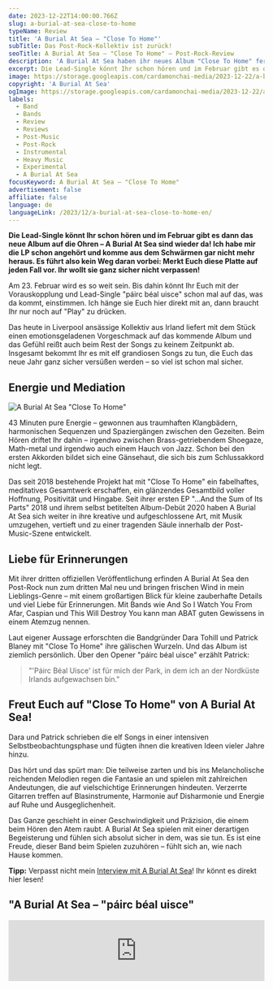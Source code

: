 ```yaml
---
date: 2023-12-22T14:00:00.766Z
slug: a-burial-at-sea-close-to-home
typeName: Review
title: 'A Burial At Sea – "Close To Home"'
subTitle: Das Post-Rock-Kollektiv ist zurück!
seoTitle: A Burial At Sea – "Close To Home" – Post-Rock-Review
description: 'A Burial At Sea haben ihr neues Album "Close To Home" fertig – ein Juwel für die Ohren! Hört hier direkt rein und holt Euch spannende Details zur Platte!'
excerpt: Die Lead-Single könnt Ihr schon hören und im Februar gibt es dann das neue Album auf die Ohren – A Burial At Sea sind wieder da! Ich habe mir die LP schon angehört und komme aus dem Schwärmen gar nicht mehr heraus. Es führt also kein Weg daran vorbei – merkt Euch diese Platte auf jeden Fall vor. Ihr wollt sie ganz sicher nicht verpassen!
image: https://storage.googleapis.com/cardamonchai-media/2023-12-22/a-burial-at-sea-jpg-imagine-e8e8e8_aaaaaa_1024_768/640.webp
copyright: 'A Burial At Sea'
ogImage: https://storage.googleapis.com/cardamonchai-media/2023-12-22/a-burial-at-sea-og-jpg-imagine-e8e8e8_87898a_1200_628/640.webp
labels:
  - Band
  - Bands
  - Review
  - Reviews
  - Post-Music
  - Post-Rock
  - Instrumental
  - Heavy Music
  - Experimental
  - A Burial At Sea
focusKeyword: A Burial At Sea – "Close To Home"
advertisement: false
affiliate: false
language: de
languageLink: /2023/12/a-burial-at-sea-close-to-home-en/
---
```


**Die Lead-Single könnt Ihr schon hören und im Februar gibt es dann das neue Album auf die Ohren – A Burial At Sea sind wieder da! Ich habe mir die LP schon angehört und komme aus dem Schwärmen gar nicht mehr heraus. Es führt also kein Weg daran vorbei: Merkt Euch diese Platte auf jeden Fall vor. Ihr wollt sie ganz sicher nicht verpassen!**

Am 23. Februar wird es so weit sein. Bis dahin könnt Ihr Euch mit der Vorauskopplung und Lead-Single "páirc béal uisce" schon mal auf das, was da kommt, einstimmen. Ich hänge sie Euch hier direkt mit an, dann braucht Ihr nur noch auf "Play" zu drücken.

Das heute in Liverpool ansässige Kollektiv aus Irland liefert mit dem Stück einen emotionsgeladenen Vorgeschmack auf das kommende Album und das Gefühl reißt auch beim Rest der Songs zu keinem Zeitpunkt ab. Insgesamt bekommt Ihr es mit elf grandiosen Songs zu tun, die Euch das neue Jahr ganz sicher versüßen werden – so viel ist schon mal sicher.

## Energie und Mediation

![A Burial At Sea "Close To Home"](https://storage.googleapis.com/cardamonchai-media/2023-12-22/a-burial-at-sea-2-jpg-imagine-181818_3f464c_1024_768/640.webp 'A Burial At Sea "Close To Home"')

43 Minuten pure Energie – gewonnen aus traumhaften Klangbädern, harmonischen Sequenzen und Spaziergängen zwischen den Gezeiten. Beim Hören driftet Ihr dahin – irgendwo zwischen Brass-getriebendem Shoegaze, Math-metal und irgendwo auch einem Hauch von Jazz. Schon bei den ersten Akkorden bildet sich eine Gänsehaut, die sich bis zum Schlussakkord nicht legt.

Das seit 2018 bestehende Projekt hat mit "Close To Home" ein fabelhaftes, meditatives Gesamtwerk erschaffen, ein glänzendes Gesamtbild voller Hoffnung, Positivität und Hingabe. Seit ihrer ersten EP "..​.​And the Sum of Its Parts" 2018 und ihrem selbst betitelten Album-Debüt 2020 haben A Burial At Sea sich weiter in ihre kreative und aufgeschlossene Art, mit Musik umzugehen, vertieft und zu einer tragenden Säule innerhalb der Post-Music-Szene entwickelt.

## Liebe für Erinnerungen

Mit ihrer dritten offiziellen Veröffentlichung erfinden A Burial At Sea den Post-Rock nun zum dritten Mal neu und bringen frischen Wind in mein Lieblings-Genre – mit einem großartigen Blick für kleine zauberhafte Details und viel Liebe für Erinnerungen. Mit Bands wie And So I Watch You From Afar, Caspian und This Will Destroy You kann man ABAT guten Gewissens in einem Atemzug nennen.

Laut eigener Aussage erforschten die Bandgründer Dara Tohill und Patrick Blaney mit "Close To Home" ihre gälischen Wurzeln. Und das Album ist ziemlich persönlich. Über den Opener "páirc béal uisce" erzählt Patrick:

> "'Páirc Béal Uisce' ist für mich der Park, in dem ich an der Nordküste Irlands aufgewachsen bin."

## Freut Euch auf "Close To Home" von A Burial At Sea!

Dara und Patrick schrieben die elf Songs in einer intensiven Selbstbeobachtungsphase und fügten ihnen die kreativen Ideen vieler Jahre hinzu.

Das hört und das spürt man: Die teilweise zarten und bis ins Melancholische reichenden Melodien regen die Fantasie an und spielen mit zahlreichen Andeutungen, die auf vielschichtige Erinnerungen hindeuten. Verzerrte Gitarren treffen auf Blasinstrumente, Harmonie auf Disharmonie und Energie auf Ruhe und Ausgeglichenheit.

Das Ganze geschieht in einer Geschwindigkeit und Präzision, die einem beim Hören den Atem raubt. A Burial At Sea spielen mit einer derartigen Begeisterung und fühlen sich absolut sicher in dem, was sie tun. Es ist eine Freude, dieser Band beim Spielen zuzuhören – fühlt sich an, wie nach Hause kommen.

**Tipp:** Verpasst nicht mein [Interview mit A Burial At Sea](/2024/01/a-burial-at-sea-interview/)! Ihr könnt es direkt hier lesen!

## "A Burial At Sea – "páirc béal uisce"

<iframe
  style="border: 0; width: 100%; height: 120px;"
  src="https://bandcamp.com/EmbeddedPlayer/album=899897577/size=large/bgcol=ffffff/linkcol=0687f5/tracklist=false/artwork=small/track=1596299227/transparent=true/"
  seamless
>
  <a href="https://aburialatsea.bandcamp.com/album/close-to-home">
    Close to Home by A Burial at Sea
  </a>
</iframe>
